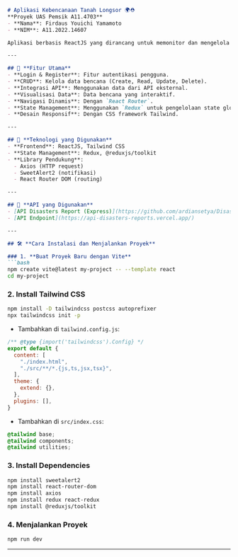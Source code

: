 ```markdown
# Aplikasi Kebencanaan Tanah Longsor 🌍⛑️  
**Proyek UAS Pemsik A11.4703**  
- **Nama**: Firdaus Youichi Yamamoto  
- **NIM**: A11.2022.14607  

Aplikasi berbasis ReactJS yang dirancang untuk memonitor dan mengelola data bencana tanah longsor. Mengintegrasikan API eksternal dan menerapkan berbagai konsep modern dalam pengembangan aplikasi web.  

---

## 🎯 **Fitur Utama**  
- **Login & Register**: Fitur autentikasi pengguna.  
- **CRUD**: Kelola data bencana (Create, Read, Update, Delete).  
- **Integrasi API**: Menggunakan data dari API eksternal.  
- **Visualisasi Data**: Data bencana yang interaktif.  
- **Navigasi Dinamis**: Dengan `React Router`.  
- **State Management**: Menggunakan `Redux` untuk pengelolaan state global.  
- **Desain Responsif**: Dengan CSS framework Tailwind.  

---

## 🚀 **Teknologi yang Digunakan**  
- **Frontend**: ReactJS, Tailwind CSS  
- **State Management**: Redux, @reduxjs/toolkit  
- **Library Pendukung**:  
  - Axios (HTTP request)  
  - SweetAlert2 (notifikasi)  
  - React Router DOM (routing)  

---

## 🔗 **API yang Digunakan**  
- [API Disasters Report (Express)](https://github.com/ardiansetya/Disasters-Report-React-Express)  
- [API Endpoint](https://api-disasters-reports.vercel.app/)  

---

## 🛠️ **Cara Instalasi dan Menjalankan Proyek**  

### 1. **Buat Proyek Baru dengan Vite**  
```bash
npm create vite@latest my-project -- --template react
cd my-project
```

### 2. **Install Tailwind CSS**  
```bash
npm install -D tailwindcss postcss autoprefixer
npx tailwindcss init -p
```
- Tambahkan di `tailwind.config.js`:  
```javascript
/** @type {import('tailwindcss').Config} */
export default {
  content: [
    "./index.html",
    "./src/**/*.{js,ts,jsx,tsx}",
  ],
  theme: {
    extend: {},
  },
  plugins: [],
}
```

- Tambahkan di `src/index.css`:  
```css
@tailwind base;
@tailwind components;
@tailwind utilities;
```

### 3. **Install Dependencies**  
```bash
npm install sweetalert2
npm install react-router-dom
npm install axios
npm install redux react-redux
npm install @reduxjs/toolkit
```

### 4. **Menjalankan Proyek**  
```bash
npm run dev
```

---

